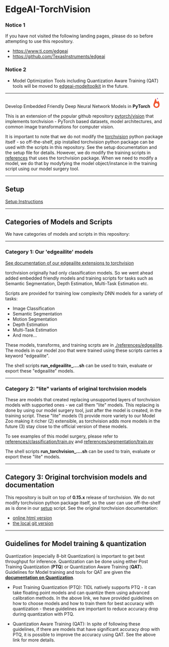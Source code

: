 # EdgeAI-TorchVision 

### Notice 1
If you have not visited the following landing pages, please do so before attempting to use this repository.
- https://www.ti.com/edgeai 
- https://github.com/TexasInstruments/edgeai


### Notice 2
- Model Optimization Tools including Quantization Aware Training (QAT) tools will be moved to [edgeai-modeltoolkit](https://github.com/TexasInstruments/edgeai-modeltoolkit) in the future.


<hr>

Develop Embedded Friendly Deep Neural Network Models in **PyTorch** ![PyTorch](./docs/source/_static/img/pytorch-logo-flame.png)

This is an extension of the popular github repository [pytorch/vision](https://github.com/pytorch/vision) that implements torchvision - PyTorch based datasets, model architectures, and common image transformations for computer vision.

It is important to note that we do not modify the [torchvision](./torchvision) python package itself - so off-the-shelf, pip installed torchvision python package can be used with the scripts in this repository. See the setup documentation and the setup file for details. However, we do modify the training scripts in [references](./references) that uses the torchvision package. When we need to modify a model, we do that by modyfying the model object/instance in the training script using our model surgery tool.


<hr>

## Setup 
[Setup Instructions](./references/edgeailite/docs/setup.md)


<hr>


## Categories of Models and Scripts

We have categories of models and scripts in this repository:


<hr>

### Category 1: Our 'edgeailite' models

[See documentation of our edgeailite extensions to torchvision](./references/edgeailite/README.md)

torchvision originally had only classification models. So we went ahead added embedded friendly models and training scripts for tasks such as Semantic Segmentation, Depth Estimation, Multi-Task Estimation etc. 

Scripts are provided for training low complexity DNN models for a variety of tasks:

- Image Classification
- Semantic Segmentation
- Motion Segmentation
- Depth Estimation
- Multi-Task Estimation
- And more...

These models, transforms, and training scrpts are in [./references/edgeailite](./references/edgeailite). The models in our model zoo that were trained using these scripts carries a keyword "edgeailite".

The shell scripts **run_edgeailite_....sh** can be used to train, evaluate or export these "edgeailite" models. 


<hr>

### Category 2: "lite" variants of original torchvision models
These are models that created replacing unsupported layers of torchvision models with supported ones - we call them "lite" models. This replacing is done by using our model surgery tool, just after the model is created, in the training script. These "lite" models (1) provide more variety to our Model Zoo making it richer (2) extensible, as torchvision adds more models in the future (3) stay close to the official version of these models.

To see examples of this model surgery, please refer to [references/classification/train.py](./references/classification/train.py) and [references/segmentation/train.py](./references/segmentation/train.py)

The shell scripts **run_torchvision_....sh** can be used to train, evaluate or export these "lite" models.


<hr>

## Category 3: Original torchvision models and documentation
This repository is built on top of **0.15.x** release of torchvision. We do not modify torchvision python package itself, so the user can use off-the-shelf as is done in our [setup](./setup.sh) script. See the original torchvision documentation:
- [online html version](https://pytorch.org/vision/0.15/)
- [the local git version](./README.rst)


<hr>

## Guidelines for Model training & quantization
Quantization (especially 8-bit Quantization) is important to get best throughput for inference. Quantization can be done using either Post Training Quantization (**PTQ**) or Quantization Aware Training (**QAT**). Guidelines for Model training and tools for QAT are given the **[documentation on Quantization](./references/edgeailite/edgeai_xvision/xnn/quantization/README.md)**.

- Post Training Quantization (PTQ): TIDL natively supports PTQ - it can take floating point models and can quantize them using advanced calibration methods. In the above link, we have provided guidelines on how to choose models and how to train them for best accuracy with quantization - these guidelines are important to reduce accuracy drop during quantization with PTQ. 

- Quantization Aware Training (QAT): In spite of following these guidelines, if there are models that have significant accuracy drop with PTQ, it is possible to improve the accuracy using QAT. See the above link for more details.


